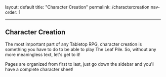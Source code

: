 layout: default
title: "Character Creation"
permalink: /charactercreation
nav-order: 1

---

## Character Creation

The most important part of any Tabletop RPG, character creation is something you have to do to be able to play The Leaf Pile. So, without any more meaningless text, let's get to it!

Pages are organized from first to last, just go down the sidebar and you'll have a complete character sheet!
